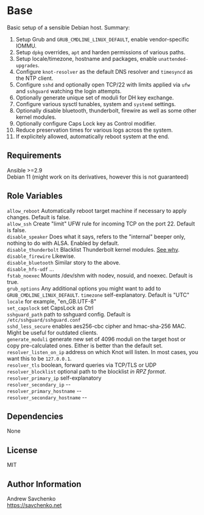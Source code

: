 Base
=========
Basic setup of a sensible Debian host. Summary:  
1. Setup Grub and `GRUB_CMDLINE_LINUX_DEFAULT`, enable vendor-specific IOMMU.
2. Setup `dpkg` overrides, `apt` and harden permissions of various paths.
3. Setup locale/timezone, hostname and packages, enable `unattended-upgrades`.
4. Configure `knot-resolver` as the default DNS resolver and `timesyncd` as the NTP client.
5. Configure `sshd` and optionally open TCP/22 with limits applied via `ufw` and `sshguard` watching the login attempts.
6. Optionally generate unique set of moduli for DH key exchange.
7. Configure various sysctl tunables, system and `systemd` settings.
8. Optionally disable bluetooth, thunderbolt, firewire as well as some other kernel modules.
9. Optionally configure Caps Lock key as Control modifier.
10. Reduce preservation times for various logs across the system.
11. If explicitely allowed, automatically reboot system at the end.

Requirements
------------
Ansible >=2.9  
Debian 11 (might work on its derivatives, however this is not guaranteed)

Role Variables
--------------
`allow_reboot` Automatically reboot target machine if necessary to apply changes. Default is false.  
`allow_ssh` Create "limit" UFW rule for incoming TCP on the port 22. Default is false.  
`disable_speaker` Does what it says, refers to the "internal" beeper only, nothing to do with ALSA. Enabled by default.  
`disable_thunderbolt` Blacklist Thunderbolt kernel modules. [See why](https://thunderspy.io/).  
`disable_firewire` Likewise.  
`disable_bluetooth` Similar story to the above.  
`disable_hfs-udf` ...  
`fstab_noexec` Mounts /dev/shm with nodev, nosuid, and noexec. Default is true.  
`grub_options` Any additional options you might want to add to `GRUB_CMDLINE_LINUX_DEFAULT`.
`timezone` self-explanatory. Default is "UTC"  
`locale` for example, "en_GB.UTF-8"  
`set_capslock`  set CapsLock as Ctrl  
`sshguard_path` path to sshguard config. Default is `/etc/sshguard/sshguard.conf`  
`sshd_less_secure` enables aes256-cbc cipher and hmac-sha-256 MAC. Might be useful for outdated clients.  
`generate_moduli` generate new set of 4096 moduli on the target host or copy pre-calculated ones. Either is better than the default set.
`resolver_listen_on_ip` address on which Knot will listen. In most cases, you want this to be `127.0.0.1`.  
`resolver_tls` boolean, forward queries via TCP/TLS or UDP  
`resolver_blocklist` optional path to the blocklist _in RPZ format_.  
`resolver_primary_ip` self-explanatory  
`resolver_secondary_ip` --  
`resolver_primary_hostname` --  
`resolver_secondary_hostname` --  

Dependencies
------------
None

License
-------
MIT

Author Information
------------------
Andrew Savchenko  
https://savchenko.net

